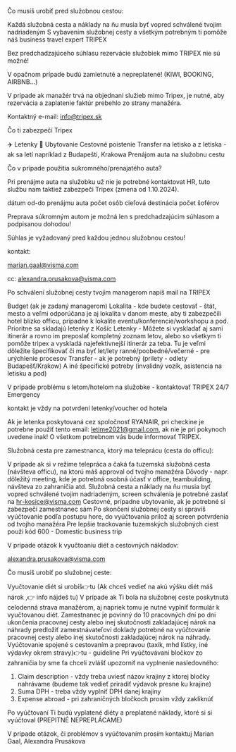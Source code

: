 Čo musíš urobiť pred služobnou cestou:

Každá služobná cesta a náklady na ňu musia byť vopred schválené tvojim nadriadeným
S vybavením služobnej cesty a všetkým potrebným ti pomôže náš business travel expert TRIPEX


Bez predchadzajúceho súhlasu rezervácie služobiek mimo TRIPEX nie sú možné!

V opačnom prípade budú zamietnuté a nepreplatené! (KIWI, BOOKING, AIRBNB...)

V prípade ak manažér trvá na objednaní služieb mimo Tripex, je nutné, aby rezervácia a zaplatenie faktúr prebehlo zo strany manažéra.

Kontaktný e-mail: info@tripex.sk

Čo ti zabezpečí Tripex

✈️ Letenky
🏢 Ubytovanie
Cestovné poistenie
Transfer na letisko a z letiska - ak sa letí napríklad z Budapešti, Krakowa
Prenájom auta na služobnu cestu

Čo v prípade použitia sukromného/prenajatého auta?

Pri prenájme auta na služobku už nie je potrebné kontaktovat HR, tuto službu nam taktiež zabezpeči Tripex (zmena od 1.10.2024).



dátum od-do prenájmu auta
počet osôb
cieľová destinácia
počet šoférov


Preprava súkromným autom je možná len s predchadzajúcim súhlasom a podpisanou dohodou!

Súhlas je vyžadovaný pred každou jednou služobnou cestou!

kontakt:

marian.gaal@visma.com

cc: alexandra.prusakova@visma.com

Po schválení služobnej cesty tvojim managerom napíš mail na TRIPEX

Budget (ak je zadaný managerom)
Lokalita - kde budete cestovať - štát, mesto a veľmi odporúčana je aj lokalita v danom meste, aby ti zabezpečili hotel blízko officu, prípadne k lokalite eventu/konferencie/workshopu a pod. Prioritne sa skladajú letenky z Košíc
Letenky - Môžete si vyskladať aj sami itinerár a rovno im preposlať kompletný zoznam letov, alebo so všetkym ti pomôže tripex a vyskladá najefektivnejší itinerár za teba. Tu je veľmi dôležite špecifikovať či ma byť let/lety ranné/poobedné/večerné - pre urýchlenie procesov
Transfer - ak je potrebný (prilety - odlety Budapešť/Krakow)
A iné špecifické potreby (invalidný vozík, asistencia na letisku a pod)


V prípade problému s letom/hotelom na služobke - kontaktovať TRIPEX 24/7 Emergency

kontakt je vždy na potvrdení letenky/voucher od hotela


Ak je letenka poskytovaná cez spoločnosť RYANAIR, pri checkine je potrebne použiť tento email: letime2021@gmail.com, ak nie je pri pokynoch uvedene inak! O všetkom potrebnom vás bude informovať TRIPEX.




Služobná cesta pre zamestnanca, ktorý ma teleprácu (cesta do officu):

V prípade ak si v režime telepráca a čaká ťa tuzemská služobná cesta (návšteva officu), na ktorú máš approval od tvojho manažéra
Dôvody - napr. dôležitý meeting, kde je potrebná osobná účasť v office, teambuilding, návšteva zo zahraničia atd.
Služobná cesta a náklady na ňu musia byť vopred schválené tvojim nadriadeným, screen schválenia je potrebné zaslať na hr-kosice@visma.com
Cestovné, prípadne ubytovanie, ak je potrebné si zabezpečí zamestnanec sám
Po skončení služobnej cesty si spravíš vyúčtovanie podľa postupu hore, do vyúčtovania prilož aj screen potvrdenia od tvojho manažéra
Pre lepšie trackovanie tuzemských služobných ciest použi kód 600 - Domestic business trip


V prípade otázok k vyučtoaniu diét a cestovných nákladov:

alexandra.prusakova@visma.com


Čo musíš urobiť po služobnej ceste:

Vyučtovanie diét si urobíš👉tu (Ak chceš vedieť na akú výšku diét máš nárok ,👉 info nájdeš tu)
V prípade ak Ti bola na služobnej ceste poskytnutá celodenná strava manažérom, aj napriek tomu je nutné vyplniť formulár k vyučtovanou diét.
Zamestnanec je povinný do 10 pracovných dní po dni ukončenia pracovnej cesty alebo inej skutočnosti zakladajúcej nárok na náhrady predložiť zamestnávateľovi doklady potrebné na vyúčtovanie pracovnej cesty alebo inej skutočnosti zakladajúcej nárok na náhrady.
Vyúčtovanie spojené s cestovaním a prepravou (taxík, mhd lístky, iné výdavky okrem stravy)👉tu - guideline
Pri vyúčtovávaní bločkov zo zahraničia by sme ťa chceli zvlášť upozorniť na vyplnenie nasledovného:
1. Claim description - vždy treba uviesť názov krajiny z ktorej bločky nahrávame (budeme tak vedieť priradiť výdavok presne ku krajine)
2. Suma DPH - treba vždy vyplniť DPH danej krajiny
3. Expense abroad - pri zahraničných bločkoch prosím vždy zakliknúť

Po vyúčtovaní Ti budú vyplatené diéty a preplatené náklady, ktoré si si vyúčtoval (PREPITNÉ NEPREPLÁCAME)

V prípade otázok, či problémov s vyúčtovaním prosím kontaktuj Marian Gaal, Alexandra Prusákova
